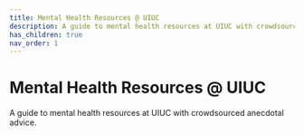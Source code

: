 ```yaml
---
title: Mental Health Resources @ UIUC
description: A guide to mental health resources at UIUC with crowdsourced anecdotal advice.
has_children: true
nav_order: 1
---
```


# Mental Health Resources @ UIUC
A guide to mental health resources at UIUC with crowdsourced anecdotal advice.

